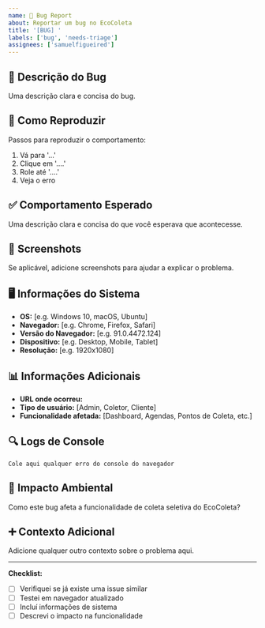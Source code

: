 ```yaml
---
name: 🐛 Bug Report
about: Reportar um bug no EcoColeta
title: '[BUG] '
labels: ['bug', 'needs-triage']
assignees: ['samuelfigueired']
---
```


## 🐛 Descrição do Bug
Uma descrição clara e concisa do bug.

## 🔄 Como Reproduzir
Passos para reproduzir o comportamento:
1. Vá para '...'
2. Clique em '....'
3. Role até '....'
4. Veja o erro

## ✅ Comportamento Esperado
Uma descrição clara e concisa do que você esperava que acontecesse.

## 📱 Screenshots
Se aplicável, adicione screenshots para ajudar a explicar o problema.

## 🖥️ Informações do Sistema
- **OS:** [e.g. Windows 10, macOS, Ubuntu]
- **Navegador:** [e.g. Chrome, Firefox, Safari]
- **Versão do Navegador:** [e.g. 91.0.4472.124]
- **Dispositivo:** [e.g. Desktop, Mobile, Tablet]
- **Resolução:** [e.g. 1920x1080]

## 📊 Informações Adicionais
- **URL onde ocorreu:** 
- **Tipo de usuário:** [Admin, Coletor, Cliente]
- **Funcionalidade afetada:** [Dashboard, Agendas, Pontos de Coleta, etc.]

## 🔍 Logs de Console
```
Cole aqui qualquer erro do console do navegador
```

## 🌱 Impacto Ambiental
Como este bug afeta a funcionalidade de coleta seletiva do EcoColeta?

## ➕ Contexto Adicional
Adicione qualquer outro contexto sobre o problema aqui.

---
**Checklist:**
- [ ] Verifiquei se já existe uma issue similar
- [ ] Testei em navegador atualizado
- [ ] Incluí informações de sistema
- [ ] Descrevi o impacto na funcionalidade
